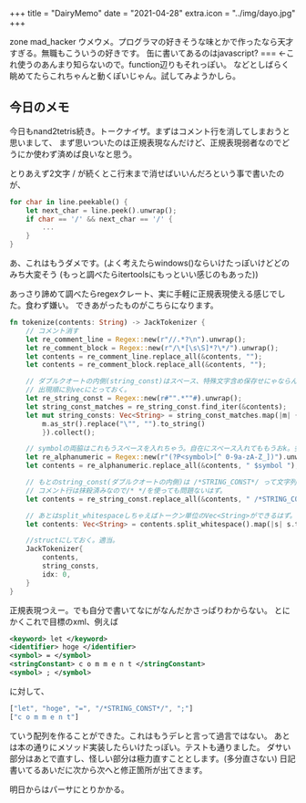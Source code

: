 +++
title = "DairyMemo"
date = "2021-04-28"
extra.icon = "../img/dayo.jpg"
+++

zone mad_hacker ウメウメ。プログラマの好きそうな味とかで作ったなら天才すぎる。無職もこういうの好きです。
缶に書いてあるのはjavascript? === <-これ使うのあんまり知らないので。function辺りもそれっぽい。
などとしばらく眺めてたらこれちゃんと動くぽいじゃん。試してみようかしら。

## 今日のメモ

今日もnand2tetris続き。トークナイザ。まずはコメント行を消してしまおうと思いまして、
まず思いついたのは正規表現なんだけど、正規表現弱者なのでどうにか使わず済めば良いなと思う。

とりあえず2文字 / が続くとこ行末まで消せばいいんだろという事で書いたのが、

```rust
for char in line.peekable() {
    let next_char = line.peek().unwrap();
    if char == '/' && next_char == '/' {
        ...
    }
}
```
あ、これはもうダメです。(よく考えたらwindows()ならいけたっぽいけどどのみち大変そう
(もっと調べたらitertoolsにもっといい感じのもあった))

あっさり諦めて調べたらregexクレート、実に手軽に正規表現使える感じでした。食わず嫌い。
できあがったものがこちらになります。

```rust
fn tokenize(contents: String) -> JackTokenizer {
    // コメント消す
    let re_comment_line = Regex::new(r"//.*?\n").unwrap();
    let re_comment_block = Regex::new(r"/\*[\s\S]*?\*/").unwrap();
    let contents = re_comment_line.replace_all(&contents, "");
    let contents = re_comment_block.replace_all(&contents, "");

    // ダブルクオートの内側(string_const)はスペース、特殊文字含め保存せにゃならんので、
    // 出現順に別vecにとっておく。
    let re_string_const = Regex::new(r#"".*""#).unwrap();
    let string_const_matches = re_string_const.find_iter(&contents);
    let mut string_consts: Vec<String> = string_const_matches.map(|m| {
        m.as_str().replace("\"", "").to_string()
        }).collect();

    // symbolの両脇はこれもうスペースを入れちゃう。自在にスペース入れてももうおk。多分。
    let re_alphanumeric = Regex::new(r"(?P<symbol>[^ 0-9a-zA-Z_])").unwrap();
    let contents = re_alphanumeric.replace_all(&contents, " $symbol ");

    // もとのstring_const(ダブルクオートの内側)は /*STRING_CONST*/ って文字列にしちゃう。
    // コメント行は抹殺済みなので/* */を使っても問題ないはず。
    let contents = re_string_const.replace_all(&contents, " /*STRING_CONST*/ ");

    // あとはsplit_whitespaceしちゃえばトークン単位のVec<String>ができるはず。
    let contents: Vec<String> = contents.split_whitespace().map(|s| s.to_string()).collect();

    //structにしておく。適当。
    JackTokenizer{
        contents,
        string_consts,
        idx: 0,
    }
}
```
正規表現つえー。でも自分で書いてなにがなんだかさっぱりわからない。
とにかくこれで目標のxml、例えば

```xml
<keyword> let </keyword>
<identifier> hoge </identifier>
<symbol> = </symbol>
<stringConstant> c o m m e n t </stringConstant>
<symbol> ; </symbol>
```

に対して、

```rust
["let", "hoge", "=", "/*STRING_CONST*/", ";"] 
["c o m m e n t"]
```

ていう配列を作ることができた。これはもうデレと言って過言ではない。
あとは本の通りにメソッド実装したらいけたっぽい。テストも通りました。
ダサい部分はあとで直すし、怪しい部分は極力直すこととします。(多分直さない)
日記書いてるあいだに次から次へと修正箇所が出てきます。

明日からはパーサにとりかかる。